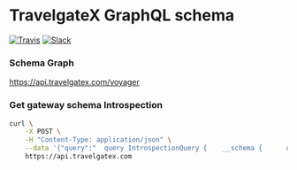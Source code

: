 # TravelgateX GraphQL schema

[![Travis](https://api.travis-ci.org/travelgateX/graphql-schema.svg?branch=master)](https://travis-ci.org/travelgateX/graphql-schema)
[![Slack](https://slack.travelgatex.com/badge.svg)](https://slack.travelgatex.com)

### Schema Graph

https://api.travelgatex.com/voyager

### Get gateway schema Introspection

```sh
curl \
    -X POST \
    -H "Content-Type: application/json" \
    --data '{"query":"  query IntrospectionQuery {    __schema {      queryType { name }      mutationType { name }      subscriptionType { name }      types {        ...FullType      }      directives {        name        description        locations        args {          ...InputValue        }      }    }  }  fragment FullType on __Type {    kind    name    description    fields(includeDeprecated: true) {      name      description      args {        ...InputValue      }     type {        ...TypeRef      }      isDeprecated      deprecationReason    }    inputFields {      ...InputValue    }    interfaces {      ...TypeRef    }    enumValues(includeDeprecated: true) {      name      description      isDeprecated      deprecationReason    }    possibleTypes {      ...TypeRef    }  }  fragment InputValue on __InputValue {    name    description    type { ...TypeRef }    defaultValue  }  fragment TypeRef on __Type {    kind    name    ofType {      kind      name      ofType {        kind        name        ofType {          kind          name          ofType {            kind            name            ofType {              kind              name              ofType {                kind                name                ofType {                  kind                  name                }              }            }          }        }      }    }  }"}' \
    https://api.travelgatex.com
```

